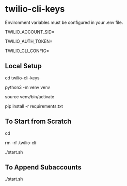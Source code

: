 # twilio-cli-keys

Environment variables must be configured in your .env file.

TWILIO_ACCOUNT_SID=

TWILIO_AUTH_TOKEN=

TWILIO_CLI_CONFIG=

## Local Setup

cd twilio-cli-keys

python3 -m venv venv

source venv/bin/activate

pip install -r requirements.txt

## To Start from Scratch

cd

rm -rf .twilio-cli

./start.sh

## To Append Subaccounts

./start.sh
